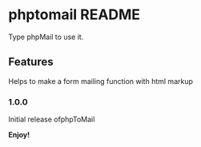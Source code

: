 # phptomail README

Type phpMail to use it.

## Features

Helps to make a form mailing function with html markup

### 1.0.0

Initial release ofphpToMail

**Enjoy!**